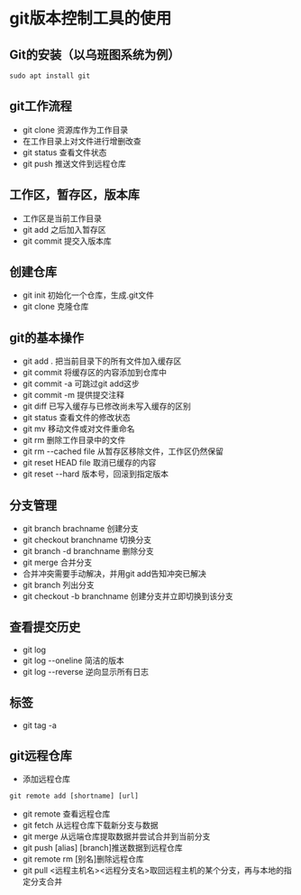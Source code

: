 # git版本控制工具的使用
## Git的安装（以乌班图系统为例）
```markdown
sudo apt install git
```
## git工作流程
+ git clone 资源库作为工作目录
+ 在工作目录上对文件进行增删改查
+ git status 查看文件状态
+ git push 推送文件到远程仓库
## 工作区，暂存区，版本库
+ 工作区是当前工作目录
+ git add 之后加入暂存区
+ git commit 提交入版本库
## 创建仓库
+ git init 初始化一个仓库，生成.git文件
+ git clone 克隆仓库
## git的基本操作
+ git add . 把当前目录下的所有文件加入缓存区
+ git commit 将缓存区的内容添加到仓库中
+ git commit -a 可跳过git add这步
+ git commit -m 提供提交注释
+ git diff 已写入缓存与已修改尚未写入缓存的区别
+ git status 查看文件的修改状态
+ git mv 移动文件或对文件重命名
+ git rm 删除工作目录中的文件
+ git rm --cached file 从暂存区移除文件，工作区仍然保留
+ git reset HEAD file 取消已缓存的内容
+ git reset --hard 版本号，回滚到指定版本
## 分支管理
+ git branch brachname 创建分支
+ git checkout branchname 切换分支
+ git branch -d branchname 删除分支
+ git merge 合并分支
+ 合并冲突需要手动解决，并用git add告知冲突已解决
+ git branch 列出分支
+ git checkout -b branchname 创建分支并立即切换到该分支
## 查看提交历史
+ git log
+ git log --oneline 简洁的版本
+ git log --reverse 逆向显示所有日志
## 标签
+ git tag -a 
## git远程仓库
+ 添加远程仓库
```
git remote add [shortname] [url]
```
+ git remote 查看远程仓库
+ git fetch 从远程仓库下载新分支与数据
+ git merge 从远端仓库提取数据并尝试合并到当前分支
+ git push [alias] [branch]推送数据到远程仓库
+ git remote rm [别名]删除远程仓库
+ git pull <远程主机名><远程分支名>取回远程主机的某个分支，再与本地的指定分支合并


